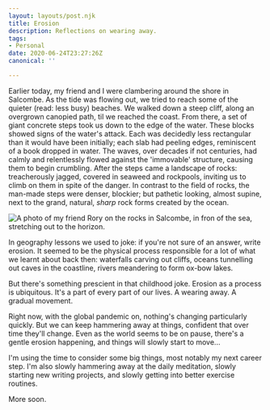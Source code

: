 ```yaml
---
layout: layouts/post.njk
title: Erosion
description: Reflections on wearing away.
tags:
- Personal
date: 2020-06-24T23:27:26Z
canonical: ''

---
```

Earlier today, my friend and I were clambering around the shore in Salcombe. As the tide was flowing out, we tried to reach some of the quieter (read: less busy) beaches. We walked down a steep cliff, along an overgrown canopied path, til we reached the coast. From there, a set of giant concrete steps took us down to the edge of the water. These blocks showed signs of the water's attack. Each was decidedly less rectangular than it would have been initially; each slab had peeling edges, reminiscent of a book dropped in water. The waves, over decades if not centuries, had calmly and relentlessly flowed against the 'immovable' structure, causing them to begin crumbling. After the steps came a landscape of rocks: treacherously jagged, covered in seaweed and rockpools, inviting us to climb on them in spite of the danger. In contrast to the field of rocks, the man-made steps were denser, blockier; but pathetic looking, almost supine, next to the grand, natural, _sharp_ rock forms created by the ocean.

![A photo of my friend Rory on the rocks in Salcombe, in fron of the sea, stretching out to the horizon.](/img/img_20200624_152358.jpg)

In geography lessons we used to joke: if you're not sure of an answer, write erosion. It seemed to be the physical process responsible for a lot of what we learnt about back then: waterfalls carving out cliffs, oceans tunnelling out caves in the coastline, rivers meandering to form ox-bow lakes.

But there's something prescient in that childhood joke. Erosion as a process is ubiquitous. It's a part of every part of our lives. A wearing away. A gradual movement.

Right now, with the global pandemic on, nothing's changing particularly quickly. But we can keep hammering away at things,  confident that over time they'll change. Even as the world seems to be on pause, there's a gentle erosion happening, and things will slowly start to move...

I'm using the time to consider some big things, most notably my next career step. I'm also slowly hammering away at the daily meditation, slowly starting new writing projects, and slowly getting into better exercise routines.

More soon.